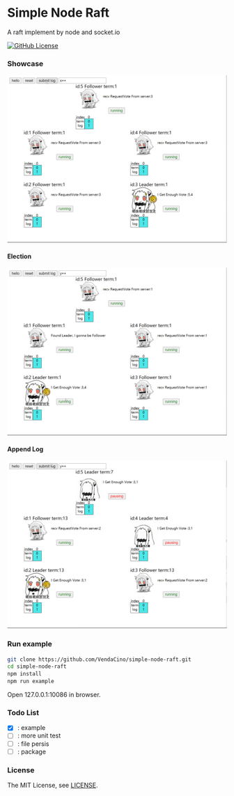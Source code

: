 Simple Node Raft
=====================

A raft implement by node and socket.io 
<br>

[![GitHub License](https://img.shields.io/badge/license-MIT-blue.svg)](https://raw.githubusercontent.com/VendaCino/dart_stream/main/LICENSE)

### Showcase
<img alt="loading" src="https://raw.githubusercontent.com/VendaCino/simple-node-raft/main/doc/assets/example-all.gif" >

#### Election
<img alt="loading" src="https://raw.githubusercontent.com/VendaCino/simple-node-raft/main/doc/assets/example-election.gif" >

#### Append Log
<img alt="loading" src="https://raw.githubusercontent.com/VendaCino/simple-node-raft/main/doc/assets/example-addLog.gif" >

### Run example 
```bash
git clone https://github.com/VendaCino/simple-node-raft.git
cd simple-node-raft
npm install
npm run example
```
Open 127.0.0.1:10086 in browser.

### Todo List
- [x] : example
- [ ] : more unit test
- [ ] : file persis
- [ ] : package

### License

The MIT License, see [LICENSE](https://github.com/VendaCino/simple-node-raft/raw/main/LICENSE).
